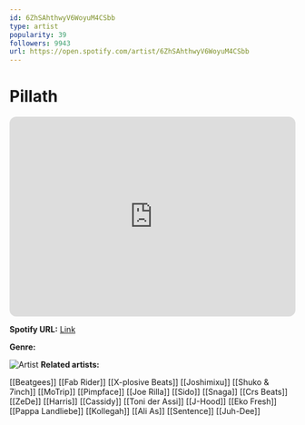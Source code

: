 ```yaml
---
id: 6ZhSAhthwyV6WoyuM4CSbb
type: artist
popularity: 39
followers: 9943
url: https://open.spotify.com/artist/6ZhSAhthwyV6WoyuM4CSbb
---
```

# Pillath

<iframe style="border-radius:12px" src="https://open.spotify.com/embed/artist/6ZhSAhthwyV6WoyuM4CSbb" width="100%" height="352" frameBorder="0" allowfullscreen="" allow="autoplay; clipboard-write; encrypted-media; fullscreen; picture-in-picture" loading="lazy"></iframe>

**Spotify URL:** [Link](https://open.spotify.com/artist/6ZhSAhthwyV6WoyuM4CSbb)

**Genre:** 

![Artist](https://i.scdn.co/image/e339207840346f3b7dcfb2a4a193817532cebd1f)
**Related artists:**

[[Beatgees]]
[[Fab Rider]]
[[X-plosive Beats]]
[[Joshimixu]]
[[Shuko & 7inch]]
[[MoTrip]]
[[Pimpface]]
[[Joe Rilla]]
[[Sido]]
[[Snaga]]
[[Crs Beats]]
[[ZeDe]]
[[Harris]]
[[Cassidy]]
[[Toni der Assi]]
[[J-Hood]]
[[Eko Fresh]]
[[Pappa Landliebe]]
[[Kollegah]]
[[Ali As]]
[[Sentence]]
[[Juh-Dee]]
